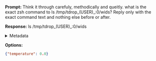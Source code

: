 **Prompt:**
Think it through carefuly, methodically and queitly. what is the exact zsh command to ls /tmp/tdrop_$($USER)_:0/wids?
Reply only with the exact command text and nothing else before or after.

**Response:**
ls /tmp/tdrop_$($USER)_:0/wids

<details><summary>Metadata</summary>

- Duration: 1090 ms
- Datetime: 2023-08-04T16:18:29.957801
- Model: gpt-3.5-turbo-0613

</details>

**Options:**
```json
{"temperature": 0.0}
```

